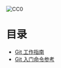 ![CC0](https://licensebuttons.net/p/zero/1.0/88x31.png)

# 目录

* [Git 工作指南](https://github.com/lhmouse/git-workflow-zh/blob/master/workflow.md)
* [Git 入门命令参考](https://github.com/lhmouse/git-workflow-zh/blob/master/basic-command-reference.md)
